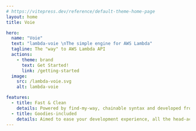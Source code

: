 ```yaml
---
# https://vitepress.dev/reference/default-theme-home-page
layout: home
title: Voie

hero:
  name: "Voie"
  text: "lambda-voie \nThe simple engine for AWS Lambda"
  tagline: The "way" to AWS Lambda API
  actions:
    - theme: brand
      text: Get Started!
      link: /getting-started
  image:
    src: /lambda-voie.svg
    alt: lambda-voie

features:
  - title: Fast & Clean
    details: Powered by find-my-way, chainable syntax and developed from Typescript.
  - title: Goodies-included
    details: Aimed to ease your development experience, all the head-aching stuff like parametric route, query parameters, POST-body, and cookies parsing. response compression, cors are included in Voie.
---
```

